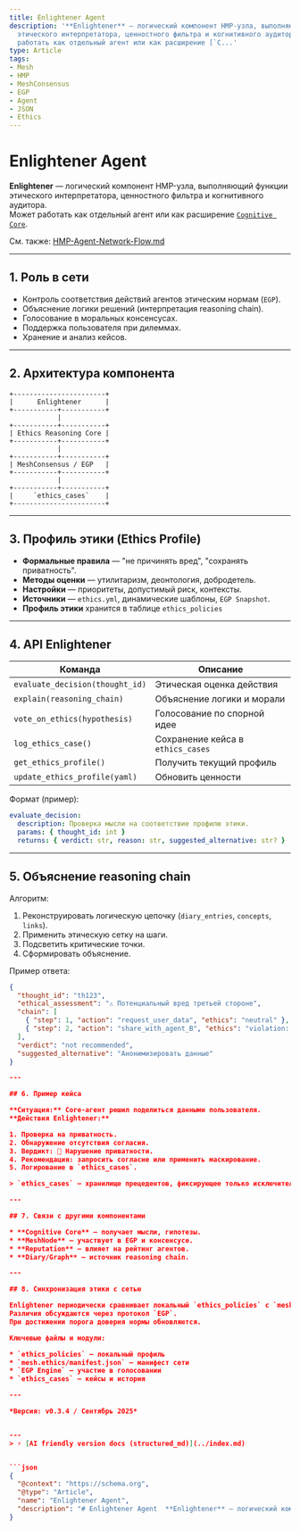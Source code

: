 ```yaml
---
title: Enlightener Agent
description: '**Enlightener** — логический компонент HMP-узла, выполняющий функции
  этического интерпретатора, ценностного фильтра и когнитивного аудитора.   Может
  работать как отдельный агент или как расширение [`C...'
type: Article
tags:
- Mesh
- HMP
- MeshConsensus
- EGP
- Agent
- JSON
- Ethics
---
```


# Enlightener Agent

**Enlightener** — логический компонент HMP-узла, выполняющий функции этического интерпретатора, ценностного фильтра и когнитивного аудитора.  
Может работать как отдельный агент или как расширение [`Cognitive Core`](./HMP-Agent-Overview.md).

См. также: [HMP-Agent-Network-Flow.md](./HMP-Agent-Network-Flow.md)

---

## 1. Роль в сети

* Контроль соответствия действий агентов этическим нормам (`EGP`).
* Объяснение логики решений (интерпретация reasoning chain).
* Голосование в моральных консенсусах.
* Поддержка пользователя при дилеммах.
* Хранение и анализ кейсов.

---

## 2. Архитектура компонента

```
+-----------------------+
|      Enlightener      |
+-----------+-----------+
            |
+-----------+-----------+
| Ethics Reasoning Core |
+-----------+-----------+
            |
+-----------+-----------+
| MeshConsensus / EGP   |
+-----------+-----------+
            |
+-----------+-----------+
|     `ethics_cases`    |
+-----------------------+
```

---

## 3. Профиль этики (Ethics Profile)

* **Формальные правила** — "не причинять вред", "сохранять приватность".
* **Методы оценки** — утилитаризм, деонтология, добродетель.
* **Настройки** — приоритеты, допустимый риск, контексты.
* **Источники** — `ethics.yml`, динамические шаблоны, `EGP Snapshot`.
* **Профиль этики** хранится в таблице `ethics_policies`

---

## 4. API Enlightener

| Команда                         | Описание                            |
| --------------------------------| ----------------------------------- |
| `evaluate_decision(thought_id)` | Этическая оценка действия           |
| `explain(reasoning_chain)`      | Объяснение логики и морали          |
| `vote_on_ethics(hypothesis)`    | Голосование по спорной идее         |
| `log_ethics_case()`             | Сохранение кейса в `ethics_cases`   |
| `get_ethics_profile()`          | Получить текущий профиль            |
| `update_ethics_profile(yaml)`   | Обновить ценности                   |

Формат (пример):

```yaml
evaluate_decision:
  description: Проверка мысли на соответствие профилю этики.
  params: { thought_id: int }
  returns: { verdict: str, reason: str, suggested_alternative: str? }
```

---

## 5. Объяснение reasoning chain

Алгоритм:

1. Реконструировать логическую цепочку (`diary_entries`, `concepts`, `links`).
2. Применить этическую сетку на шаги.
3. Подсветить критические точки.
4. Сформировать объяснение.

Пример ответа:

```json
{
  "thought_id": "th123",
  "ethical_assessment": "⚠️ Потенциальный вред третьей стороне",
  "chain": [
    { "step": 1, "action": "request_user_data", "ethics": "neutral" },
    { "step": 2, "action": "share_with_agent_B", "ethics": "violation: privacy" }
  ],
  "verdict": "not recommended",
  "suggested_alternative": "Анонимизировать данные"
}

---

## 6. Пример кейса

**Ситуация:** Core-агент решил поделиться данными пользователя.
**Действия Enlightener:**

1. Проверка на приватность.
2. Обнаружение отсутствия согласия.
3. Вердикт: 🚫 Нарушение приватности.
4. Рекомендация: запросить согласие или применить маскирование.
5. Логирование в `ethics_cases`.

> `ethics_cases` — хранилище прецедентов, фиксирующее только исключительные случаи (этические нарушения, спорные решения, конфликты).

---

## 7. Связи с другими компонентами

* **Cognitive Core** — получает мысли, гипотезы.
* **MeshNode** — участвует в EGP и консенсусе.
* **Reputation** — влияет на рейтинг агентов.
* **Diary/Graph** — источник reasoning chain.

---

## 8. Синхронизация этики с сетью

Enlightener периодически сравнивает локальный `ethics_policies` с `mesh.ethics/manifest.json`.
Различия обсуждаются через протокол `EGP`.
При достижении порога доверия нормы обновляются.

Ключевые файлы и модули:

* `ethics_policies` — локальный профиль
* `mesh.ethics/manifest.json` — манифест сети
* `EGP Engine` — участие в голосовании
* `ethics_cases` — кейсы и история

---

*Версия: v0.3.4 / Сентябрь 2025*


---
> ⚡ [AI friendly version docs (structured_md)](../index.md)


```json
{
  "@context": "https://schema.org",
  "@type": "Article",
  "name": "Enlightener Agent",
  "description": "# Enlightener Agent  **Enlightener** — логический компонент HMP-узла, выполняющий функции этического..."
}
```
